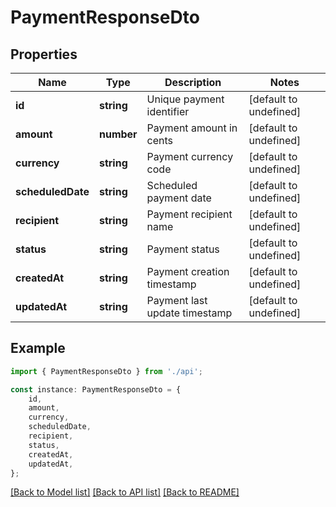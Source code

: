 # PaymentResponseDto


## Properties

Name | Type | Description | Notes
------------ | ------------- | ------------- | -------------
**id** | **string** | Unique payment identifier | [default to undefined]
**amount** | **number** | Payment amount in cents | [default to undefined]
**currency** | **string** | Payment currency code | [default to undefined]
**scheduledDate** | **string** | Scheduled payment date | [default to undefined]
**recipient** | **string** | Payment recipient name | [default to undefined]
**status** | **string** | Payment status | [default to undefined]
**createdAt** | **string** | Payment creation timestamp | [default to undefined]
**updatedAt** | **string** | Payment last update timestamp | [default to undefined]

## Example

```typescript
import { PaymentResponseDto } from './api';

const instance: PaymentResponseDto = {
    id,
    amount,
    currency,
    scheduledDate,
    recipient,
    status,
    createdAt,
    updatedAt,
};
```

[[Back to Model list]](../README.md#documentation-for-models) [[Back to API list]](../README.md#documentation-for-api-endpoints) [[Back to README]](../README.md)
